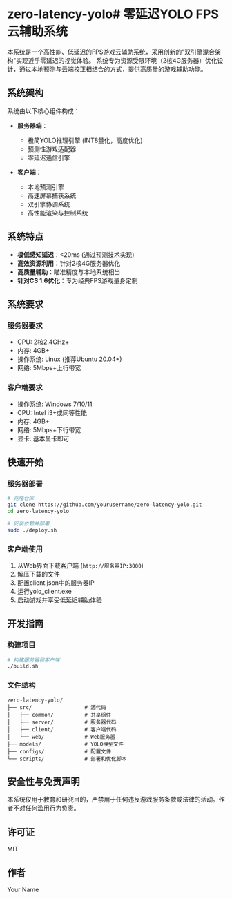 # zero-latency-yolo# 零延迟YOLO FPS云辅助系统

本系统是一个高性能、低延迟的FPS游戏云辅助系统，采用创新的"双引擎混合架构"实现近乎零延迟的视觉体验。
系统专为资源受限环境（2核4G服务器）优化设计，通过本地预测与云端校正相结合的方式，提供高质量的游戏辅助功能。

## 系统架构

系统由以下核心组件构成：

- **服务器端**：
  - 极简YOLO推理引擎 (INT8量化，高度优化)
  - 预测性游戏适配器
  - 零延迟通信引擎

- **客户端**：
  - 本地预测引擎
  - 高速屏幕捕获系统
  - 双引擎协调系统
  - 高性能渲染与控制系统

## 系统特点

- **极低感知延迟**：<20ms (通过预测技术实现)
- **高效资源利用**：针对2核4G服务器优化
- **高质量辅助**：瞄准精度与本地系统相当
- **针对CS 1.6优化**：专为经典FPS游戏量身定制

## 系统要求

### 服务器要求
- CPU: 2核2.4GHz+
- 内存: 4GB+
- 操作系统: Linux (推荐Ubuntu 20.04+)
- 网络: 5Mbps+上行带宽

### 客户端要求
- 操作系统: Windows 7/10/11
- CPU: Intel i3+或同等性能
- 内存: 4GB+
- 网络: 5Mbps+下行带宽
- 显卡: 基本显卡即可

## 快速开始

### 服务器部署

```bash
# 克隆仓库
git clone https://github.com/yourusername/zero-latency-yolo.git
cd zero-latency-yolo

# 安装依赖并部署
sudo ./deploy.sh
```

### 客户端使用

1. 从Web界面下载客户端 (`http://服务器IP:3000`)
2. 解压下载的文件
3. 配置client.json中的服务器IP
4. 运行yolo_client.exe
5. 启动游戏并享受低延迟辅助体验

## 开发指南

### 构建项目

```bash
# 构建服务器和客户端
./build.sh
```

### 文件结构

```
zero-latency-yolo/
├── src/                 # 源代码
│   ├── common/          # 共享组件
│   ├── server/          # 服务器代码
│   ├── client/          # 客户端代码
│   └── web/             # Web服务器
├── models/              # YOLO模型文件
├── configs/             # 配置文件
└── scripts/             # 部署和优化脚本
```

## 安全性与免责声明

本系统仅用于教育和研究目的，严禁用于任何违反游戏服务条款或法律的活动。作者不对任何滥用行为负责。

## 许可证

MIT

## 作者

Your Name